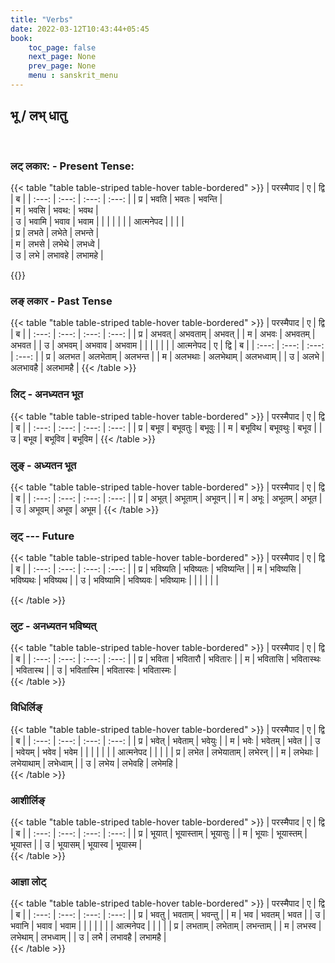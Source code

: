 ```yaml
---
title: "Verbs"
date: 2022-03-12T10:43:44+05:45
book:
    toc_page: false
    next_page: None
    prev_page: None
    menu : sanskrit_menu
---
```


## भू  / लभ्  धातु

<br/>

###  लट्  लकार:   - Present Tense:



{{< table "table  table-striped table-hover table-bordered" >}}
| परस्मैपाद | ए     | द्वि  | ब     |
| :---: | :---: | :---: | :---: |
|   प्र   | भवति  | भवतः  | भवन्ति |   
|   म   | भवसि  | भवथ: | भवथ  |  
|   उ   | भवामि  | भवाव | भवाम  | 
|       |       |      |       |
| आत्मनेपद |      |       |       |  
|   प्र   | लभते   | लभेते  | लभन्ते  |  
|   म   | लभसे   | लभेथे  | लभध्वे  |  
|   उ   | लभे    | लभावहे | लभामहे |  

{{</table>}}


### लङ् लकार  - Past Tense 
{{< table "table  table-striped table-hover table-bordered" >}}
| परस्मैपाद | ए     | द्वि    | ब     |
| :---:   | :---: | :---:  | :---: |
| प्र      | अभवत्  | अभवताम् | अभवत्  |
| म       | अभवः  | अभवतम्  | अभवत  |
| उ       | अभवम्  | अभवाव  | अभवाम |
|       |       |      |       |
| आत्मनेपद | ए      | द्वि    | ब       |
| :---:  | :---:  | :---:  | :---:   |
| प्र     | अलभत   | अलभेताम् | अलभन्त   |
| म      | अलभथाः | अलभेथाम् | अलभध्वाम् |
| उ      | अलभे    | अलभावहै | अलभामहै  |
{{< /table  >}}

### लिट्  - अनध्यतन भूत
{{< table "table  table-striped table-hover table-bordered" >}}
| परस्मैपाद | ए     | द्वि    | ब     |
| :---:   | :---: | :---:  | :---: |
|  प्र       | बभूव   | बभूवतुः | बभूवुः  |
|  म       | बभूविथ | बभूवथुः | बभूव   |
|  उ       | बभूव   | बभूविव | बभूविम |
{{< /table  >}}

### लुङ् - अध्यतन भूत
{{< table "table  table-striped table-hover table-bordered" >}}
| परस्मैपाद   | ए     | द्वि    | ब     |
| :---:   | :---: | :---:  | :---: |
|   प्र     | अभूत्  | अभूताम् | अभूवन् |
|   म     | अभूः  | अभूतम्  | अभूत  |
|   उ     | अभूवम् | अभूव   | अभूम  |
{{< /table  >}}


###  लृट् --- Future 
{{< table "table  table-striped table-hover table-bordered" >}}
| परस्मैपाद | ए        | द्वि      | ब     |
| :---:   | :---:  | :---:   | :---: |
|   प्र      | भविष्यति  | भविष्यतः | भविष्यन्ति |
|   म      | भविष्यसि  | भविष्यथः | भविष्यथ   |
|   उ      | भविष्यामि | भविष्यवः  | भविष्यामः |
|         |        |        |        |

{{< /table  >}}


###  लुट - अनध्यतन  भविष्यत्
{{< table "table  table-striped table-hover table-bordered" >}}
| परस्मैपाद | ए        | द्वि    | ब     |
| :---: | :---:  | :---:   | :---:  |
|   प्र    | भविता    | भवितारौ  | भवितारः  |
|   म    | भवितासि  | भवितास्थः | भवितास्थ  |
|   उ    | भवितास्मि | भवितास्वः | भवितास्मः |						
{{< /table  >}}



###  विधिर्लिङ्
{{< table "table  table-striped table-hover table-bordered" >}}
| परस्मैपाद | ए     | द्वि     | ब      |
| :---:   | :---: | :---:   | :---:  |
|    प्र     | भवेत्   | भवेताम्   | भवेयुः   |
|    म     | भवेः   | भवेतम्    | भवेत    |
|    उ     | भवेयम्  | भवेव     | भवेम    |
|         |       |         |        |
| आत्मनेपद  |       |         |        |
|   प्र      | लभेत   | लभेयाताम् | लभेरन्   |
|   म      | लभेथाः | लभेयाथाम् | लभेध्वाम् |
|   उ      | लभेय   | लभेवहि   | लभेमहि  |	
{{< /table  >}}

### आशीर्लिङ्

{{< table "table  table-striped table-hover table-bordered" >}}
| परस्मैपाद | ए     | द्वि     | ब      |
| :---:   | :---: | :---:   | :---:  |
|   प्र      | भूयात्  | भूयास्ताम् | भूयासुः |
|   म      | भूयाः  | भूयास्तम्  | भूयास्त |
|   उ      | भूयासम् | भूयास्व   | भूयास्म |						
{{< /table  >}}



### आज्ञा लोट् 

{{< table "table  table-striped table-hover table-bordered" >}}
| परस्मैपाद | ए     | द्वि     | ब      |
| :---:   | :---: | :---:   | :---:  |
|   प्र      | भवतु   | भवताम् | भवन्तु   |
|   म      | भव    | भवतम्  | भवत    |
|   उ      | भवानि | भवाव  | भवाम   |
|         |       |       |        |
| आत्मनेपद  |       |       |        |
|    प्र     | लभताम् | लभेताम् | लभन्ताम् |
|    म     | लभस्व  | लभेथाम् | लभध्वाम् |
|    उ     | लभै    | लभावहै | लभामहै  |	
{{< /table  >}}